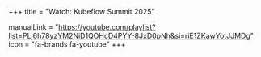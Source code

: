 +++
title = "Watch: Kubeflow Summit 2025"

manualLink = "https://youtube.com/playlist?list=PLj6h78yzYM2NiD1QOHcD4PYY-8JxD0pNh&si=riE1ZKawYotJJMDg"
icon = "fa-brands fa-youtube"
+++

